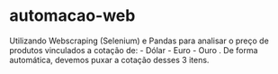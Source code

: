 # automacao-web
Utilizando Webscraping (Selenium) e Pandas para analisar o preço de produtos vinculados a cotação de: - Dólar - Euro - Ouro . De forma automática, devemos puxar a cotação desses 3 itens. 
